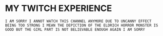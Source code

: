 # MY TWITCH EXPERIENCE

```plaintext
I AM SORRY I ANNOT WATCH THIS CHANNEL ANYMORE DUE TO UNCANNY EFFECT BEING TOO STRONG I MEAN THE DEPICTION OF THE ELDRICH HORROR MONSTER IS GOOD BUT THE GIRL PART IS NOT BELIEVABLE ENOUGH AGAIN I AM SORRY
```